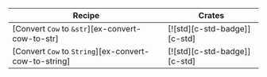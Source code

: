| Recipe | Crates |
|---|---|
| [Convert `Cow` to `&str`][ex-convert-cow-to-str] | [![std][c-std-badge]][c-std] |
| [Convert `Cow` to `String`][ex-convert-cow-to-string] | [![std][c-std-badge]][c-std] |
